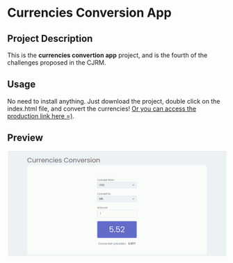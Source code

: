 # Currencies Conversion App

## Project Description

This is the **currencies convertion app** project, and is the fourth of the challenges proposed in the CJRM.

## Usage

No need to install anything. Just download the project, double click on the index.html file, and convert the currencies! [Or you can access the production link here =)](https://vibrant-swirles-bc2dc2.netlify.app/).

## Preview

![](src/img/currencies-conversion.gif)